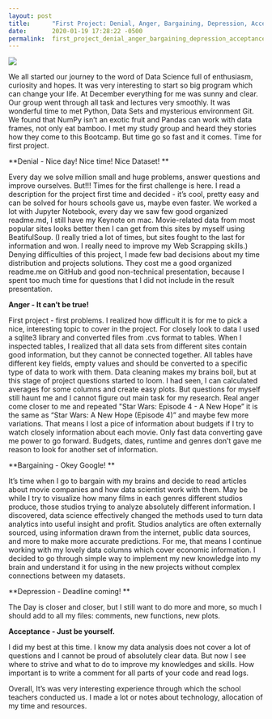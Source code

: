 ```yaml
---
layout: post
title:      "First Project: Denial, Anger, Bargaining, Depression, Acceptance"
date:       2020-01-19 17:28:22 -0500
permalink:  first_project_denial_anger_bargaining_depression_acceptance
---
```



![](https://www.verywellmind.com/thmb/wqfAOm8OJS6S5535LAiwnBk7hEY=/500x0/filters:no_upscale():max_bytes(150000):strip_icc():format(webp)/4175361_color1-5c3b9069c9e77c0001c6c85f.pnghttp://)

We all started our journey to the word of Data Science full of enthusiasm, curiosity and hopes. It was very interesting to start so big program which can change your life. At December everything for me was sunny and clear. Our group went through all task and lectures very smoothly. It was wonderful time to met Python, Data Sets and mysterious environment Git. We found that NumPy isn’t an exotic fruit and Pandas can work with data frames, not only eat bamboo. I met my study group and heard they stories how they come to this Bootcamp. But time go so fast and it comes. Time for first project.

**Denial - Nice day! Nice time! Nice Dataset! **

Every day we solve million small and huge problems, answer questions and improve ourselves. But!!! Times for the first challenge is here. I read a description for the project first time and decided - it’s cool, pretty easy and can be solved for hours schools gave us, maybe even faster. We worked a lot with Jupyter Notebook, every day we saw few good organized readme.md, I still have my Keynote on mac.
Movie-related data from most popular sites looks better then I can get from this sites by myself using BeatifulSoup. (I really tried a lot of times, but sites fought to the last for information and won. I really need to improve my Web Scrapping skills.) Denying difficulties of this project, I made few bad decisions about my time distribution and projects solutions. They cost me a good organized readme.me on GitHub and good non-technical presentation, because I spent too much time for questions that I did not include in the result presentation.

**Anger - It can’t be true!**

First project - first problems. I realized how difficult it is for me to pick a nice, interesting topic to cover in the project. For closely look to data I used a sqlite3 library and converted files from .cvs format to tables. When I inspected tables, I realized that all data sets from different sites contain good information, but they cannot be connected together. All tables have different key fields, empty values and should be converted to a specific type of data to work with them. Data cleaning makes my brains boil, but at this stage of project questions started to loom. I had seen, I can calculated averages for some columns and create easy plots. But questions for myself still haunt me and I cannot figure out main task for my research. Real anger come closer to me and repeated "Star Wars: Episode 4 - A New Hope” it is the same as “Star Wars: A New Hope (Episode 4)” and maybe few more variations. That means I lost a pice of information about budgets if I try to watch closely information about each movie. Only fast data converting gave me power to go forward. Budgets, dates, runtime and genres don’t gave me reason to look for another set of information. 

**Bargaining - Okey Google! **

It’s time when I go to bargain with my brains and decide to read articles about movie companies and how data scientist work with them. May be while I try to visualize how many films in each genres different studios produce, those studios trying to analyze absolutely different information. I discovered, data science effectively changed the methods used to turn data analytics into useful insight and profit. Studios analytics are often externally sourced, using information drawn from the internet, public data sources, and more to make more accurate predictions. For me, that means I continue working with my lovely data columns which cover economic information. I decided to go through simple way to implement my new knowledge into my brain and understand it for using in the new projects without complex connections between my datasets.

**Depression - Deadline coming! **

The Day is closer and closer, but I still want to do more and more, so much I should add to all my files: comments, new functions, new plots.

**Acceptance - Just be yourself.**

I did my best at this time. I know my data analysis does not cover a lot of questions and I cannot be proud of absolutely clear data. But now I see where to strive and what to do to improve my knowledges and skills. How important is to write a comment for all parts of your code and read logs.

Overall, It’s was very interesting experience through which the school teachers conducted us. I made a lot or notes about technology, allocation of my time and resources.
